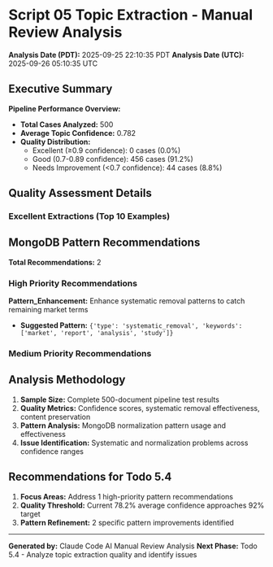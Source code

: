 # Script 05 Topic Extraction - Manual Review Analysis

**Analysis Date (PDT):** 2025-09-25 22:10:35 PDT
**Analysis Date (UTC):** 2025-09-26 05:10:35 UTC

## Executive Summary

**Pipeline Performance Overview:**
- **Total Cases Analyzed:** 500
- **Average Topic Confidence:** 0.782
- **Quality Distribution:**
  - Excellent (≥0.9 confidence): 0 cases (0.0%)
  - Good (0.7-0.89 confidence): 456 cases (91.2%)
  - Needs Improvement (<0.7 confidence): 44 cases (8.8%)

## Quality Assessment Details

### Excellent Extractions (Top 10 Examples)

## MongoDB Pattern Recommendations

**Total Recommendations:** 2

### High Priority Recommendations

**Pattern_Enhancement:** Enhance systematic removal patterns to catch remaining market terms
- **Suggested Pattern:** `{'type': 'systematic_removal', 'keywords': ['market', 'report', 'analysis', 'study']}`

### Medium Priority Recommendations


## Analysis Methodology

1. **Sample Size:** Complete 500-document pipeline test results
2. **Quality Metrics:** Confidence scores, systematic removal effectiveness, content preservation
3. **Pattern Analysis:** MongoDB normalization pattern usage and effectiveness
4. **Issue Identification:** Systematic and normalization problems across confidence ranges

## Recommendations for Todo 5.4

1. **Focus Areas:** Address 1 high-priority pattern recommendations
2. **Quality Threshold:** Current 78.2% average confidence approaches 92% target
3. **Pattern Refinement:** 2 specific pattern improvements identified

---
**Generated by:** Claude Code AI Manual Review Analysis
**Next Phase:** Todo 5.4 - Analyze topic extraction quality and identify issues
